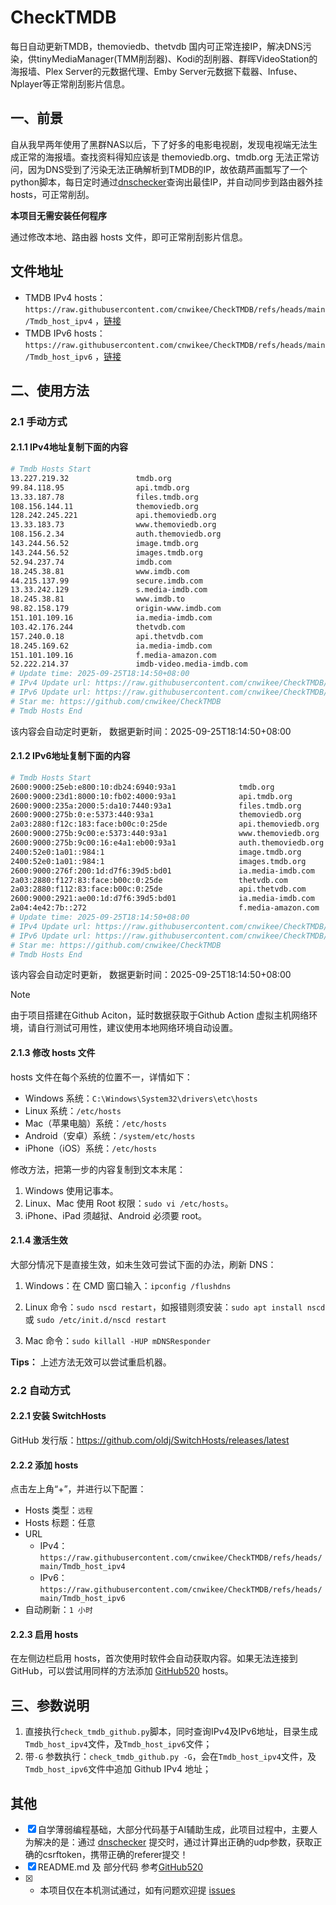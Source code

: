 # CheckTMDB

每日自动更新TMDB，themoviedb、thetvdb 国内可正常连接IP，解决DNS污染，供tinyMediaManager(TMM削刮器)、Kodi的刮削器、群晖VideoStation的海报墙、Plex Server的元数据代理、Emby Server元数据下载器、Infuse、Nplayer等正常削刮影片信息。

## 一、前景

自从我早两年使用了黑群NAS以后，下了好多的电影电视剧，发现电视端无法生成正常的海报墙。查找资料得知应该是 themoviedb.org、tmdb.org 无法正常访问，因为DNS受到了污染无法正确解析到TMDB的IP，故依葫芦画瓢写了一个python脚本，每日定时通过[dnschecker](https://dnschecker.org/)查询出最佳IP，并自动同步到路由器外挂hosts，可正常削刮。

**本项目无需安装任何程序**

通过修改本地、路由器 hosts 文件，即可正常削刮影片信息。

## 文件地址

- TMDB IPv4 hosts：`https://raw.githubusercontent.com/cnwikee/CheckTMDB/refs/heads/main/Tmdb_host_ipv4` ，[链接](https://raw.githubusercontent.com/cnwikee/CheckTMDB/refs/heads/main/Tmdb_host_ipv4)
- TMDB IPv6 hosts：`https://raw.githubusercontent.com/cnwikee/CheckTMDB/refs/heads/main/Tmdb_host_ipv6` ，[链接](https://raw.githubusercontent.com/cnwikee/CheckTMDB/refs/heads/main/Tmdb_host_ipv6)

## 二、使用方法

### 2.1 手动方式

#### 2.1.1 IPv4地址复制下面的内容

```bash
# Tmdb Hosts Start
13.227.219.32               tmdb.org
99.84.118.95                api.tmdb.org
13.33.187.78                files.tmdb.org
108.156.144.11              themoviedb.org
128.242.245.221             api.themoviedb.org
13.33.183.73                www.themoviedb.org
108.156.2.34                auth.themoviedb.org
143.244.56.52               image.tmdb.org
143.244.56.52               images.tmdb.org
52.94.237.74                imdb.com
18.245.38.81                www.imdb.com
44.215.137.99               secure.imdb.com
13.33.242.129               s.media-imdb.com
18.245.38.81                www.imdb.to
98.82.158.179               origin-www.imdb.com
151.101.109.16              ia.media-imdb.com
103.42.176.244              thetvdb.com
157.240.0.18                api.thetvdb.com
18.245.169.62               ia.media-imdb.com
151.101.109.16              f.media-amazon.com
52.222.214.37               imdb-video.media-imdb.com
# Update time: 2025-09-25T18:14:50+08:00
# IPv4 Update url: https://raw.githubusercontent.com/cnwikee/CheckTMDB/refs/heads/main/Tmdb_host_ipv4
# IPv6 Update url: https://raw.githubusercontent.com/cnwikee/CheckTMDB/refs/heads/main/Tmdb_host_ipv6
# Star me: https://github.com/cnwikee/CheckTMDB
# Tmdb Hosts End

```

该内容会自动定时更新， 数据更新时间：2025-09-25T18:14:50+08:00

#### 2.1.2 IPv6地址复制下面的内容

```bash
# Tmdb Hosts Start
2600:9000:25eb:e800:10:db24:6940:93a1              tmdb.org
2600:9000:23d1:8000:10:fb02:4000:93a1              api.tmdb.org
2600:9000:235a:2000:5:da10:7440:93a1               files.tmdb.org
2600:9000:275b:0:e:5373:440:93a1                   themoviedb.org
2a03:2880:f12c:183:face:b00c:0:25de                api.themoviedb.org
2600:9000:275b:9c00:e:5373:440:93a1                www.themoviedb.org
2600:9000:275b:9c00:16:e4a1:eb00:93a1              auth.themoviedb.org
2400:52e0:1a01::984:1                              image.tmdb.org
2400:52e0:1a01::984:1                              images.tmdb.org
2600:9000:276f:200:1d:d7f6:39d5:bd01               ia.media-imdb.com
2a03:2880:f127:83:face:b00c:0:25de                 thetvdb.com
2a03:2880:f112:83:face:b00c:0:25de                 api.thetvdb.com
2600:9000:2921:ae00:1d:d7f6:39d5:bd01              ia.media-imdb.com
2a04:4e42:7b::272                                  f.media-amazon.com
# Update time: 2025-09-25T18:14:50+08:00
# IPv4 Update url: https://raw.githubusercontent.com/cnwikee/CheckTMDB/refs/heads/main/Tmdb_host_ipv4
# IPv6 Update url: https://raw.githubusercontent.com/cnwikee/CheckTMDB/refs/heads/main/Tmdb_host_ipv6
# Star me: https://github.com/cnwikee/CheckTMDB
# Tmdb Hosts End

```

该内容会自动定时更新， 数据更新时间：2025-09-25T18:14:50+08:00

> [!NOTE]
> 由于项目搭建在Github Aciton，延时数据获取于Github Action 虚拟主机网络环境，请自行测试可用性，建议使用本地网络环境自动设置。

#### 2.1.3 修改 hosts 文件

hosts 文件在每个系统的位置不一，详情如下：

- Windows 系统：`C:\Windows\System32\drivers\etc\hosts`
- Linux 系统：`/etc/hosts`
- Mac（苹果电脑）系统：`/etc/hosts`
- Android（安卓）系统：`/system/etc/hosts`
- iPhone（iOS）系统：`/etc/hosts`

修改方法，把第一步的内容复制到文本末尾：

1. Windows 使用记事本。
2. Linux、Mac 使用 Root 权限：`sudo vi /etc/hosts`。
3. iPhone、iPad 须越狱、Android 必须要 root。

#### 2.1.4 激活生效

大部分情况下是直接生效，如未生效可尝试下面的办法，刷新 DNS：

1. Windows：在 CMD 窗口输入：`ipconfig /flushdns`

2. Linux 命令：`sudo nscd restart`，如报错则须安装：`sudo apt install nscd` 或 `sudo /etc/init.d/nscd restart`

3. Mac 命令：`sudo killall -HUP mDNSResponder`

**Tips：** 上述方法无效可以尝试重启机器。

### 2.2 自动方式

#### 2.2.1 安装 SwitchHosts

GitHub 发行版：https://github.com/oldj/SwitchHosts/releases/latest

#### 2.2.2 添加 hosts

点击左上角“+”，并进行以下配置：

- Hosts 类型：`远程`
- Hosts 标题：任意
- URL
    - IPv4：`https://raw.githubusercontent.com/cnwikee/CheckTMDB/refs/heads/main/Tmdb_host_ipv4`
    - IPv6：`https://raw.githubusercontent.com/cnwikee/CheckTMDB/refs/heads/main/Tmdb_host_ipv6`
- 自动刷新：`1 小时`

#### 2.2.3 启用 hosts

在左侧边栏启用 hosts，首次使用时软件会自动获取内容。如果无法连接到 GitHub，可以尝试用同样的方法添加 [GitHub520](https://github.com/521xueweihan/GitHub520) hosts。

## 三、参数说明

1. 直接执行`check_tmdb_github.py`脚本，同时查询IPv4及IPv6地址，目录生成`Tmdb_host_ipv4`文件，及`Tmdb_host_ipv6`文件；
2. 带`-G` 参数执行：`check_tmdb_github.py -G`，会在`Tmdb_host_ipv4`文件，及`Tmdb_host_ipv6`文件中追加 Github IPv4 地址；

## 其他

- [x] 自学薄弱编程基础，大部分代码基于AI辅助生成，此项目过程中，主要人为解决的是：通过 [dnschecker](https://dnschecker.org/) 提交时，通过计算出正确的udp参数，获取正确的csrftoken，携带正确的referer提交！
- [x] README.md 及 部分代码 参考[GitHub520](https://github.com/521xueweihan/GitHub520)
- [x] * 本项目仅在本机测试通过，如有问题欢迎提 [issues](https://github.com/cnwikee/CheckTMDB/issues/new)
